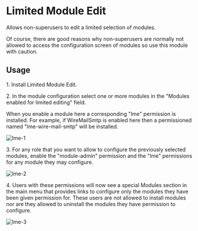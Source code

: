 # Limited Module Edit

Allows non-superusers to edit a limited selection of modules.

Of course, there are good reasons why non-superusers are normally not allowed to access the configuration screen of modules so use this module with caution.

## Usage

1\. Install Limited Module Edit.

2\. In the module configuration select one or more modules in the "Modules enabled for limited editing" field.

When you enable a module here a corresponding "lme" permission is installed. For example, if WireMailSmtp is enabled here then a permissioned named "lme-wire-mail-smtp" will be installed.

![lme-1](https://github.com/Toutouwai/LimitedModuleEdit/assets/1538852/b039c7e2-64d4-4f55-b8f0-7129d40125a2)

3\. For any role that you want to allow to configure the previously selected modules, enable the "module-admin" permission and the "lme" permissions for any module they may configure.

![lme-2](https://github.com/Toutouwai/LimitedModuleEdit/assets/1538852/91847505-564b-4a5d-a597-b6a298c0ac92)

4\. Users with these permissions will now see a special Modules section in the main menu that provides links to configure only the modules they have been given permission for. These users are not allowed to install modules nor are they allowed to uninstall the modules they have permission to configure.

![lme-3](https://github.com/Toutouwai/LimitedModuleEdit/assets/1538852/1f7cbf2b-4448-48d0-8864-1c598011e661)
